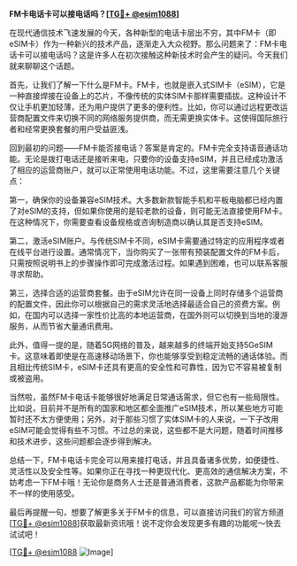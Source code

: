 **FM卡电话卡可以接电话吗？[[TG💪+ @esim1088](https://t.me/s/esim1088)]**

在现代通信技术飞速发展的今天，各种新型的电话卡层出不穷，其中FM卡（即eSIM卡）作为一种新兴的技术产品，逐渐走入大众视野。那么问题来了：FM卡电话卡可以接电话吗？这是许多人在初次接触这种新技术时会产生的疑问。今天我们就来聊聊这个话题。

首先，让我们了解一下什么是FM卡。FM卡，也就是嵌入式SIM卡（eSIM），它是一种直接焊接在设备上的芯片，不像传统的实体SIM卡那样需要插拔。这种设计不仅让手机更加轻薄，还为用户提供了更多的便利性。比如，你可以通过远程更改运营商配置文件来切换不同的网络服务提供商，而无需更换实体卡。这使得国际旅行者和经常更换套餐的用户受益匪浅。

回到最初的问题——FM卡能否接电话？答案是肯定的。FM卡完全支持语音通话功能。无论是拨打电话还是接听来电，只要你的设备支持eSIM，并且已经成功激活了相应的运营商账户，就可以正常使用电话功能。不过，这里需要注意几个关键点：

第一，确保你的设备兼容eSIM技术。大多数新款智能手机和平板电脑都已经内置了对eSIM的支持，但如果你使用的是较老款的设备，则可能无法直接使用FM卡。在这种情况下，你需要查看设备规格或咨询制造商以确认其是否支持eSIM。

第二，激活eSIM账户。与传统SIM卡不同，eSIM卡需要通过特定的应用程序或者在线平台进行设置。通常情况下，当你购买了一张带有预装配置文件的FM卡后，只需按照说明书上的步骤操作即可完成激活过程。如果遇到困难，也可以联系客服寻求帮助。

第三，选择合适的运营商套餐。由于eSIM允许在同一设备上同时存储多个运营商的配置文件，因此你可以根据自己的需求灵活地选择最适合自己的资费方案。例如，在国内可以选择一家性价比高的本地运营商，在国外则可以切换到当地的漫游服务，从而节省大量通讯费用。

此外，值得一提的是，随着5G网络的普及，越来越多的终端开始支持5GeSIM卡。这意味着即使是在高速移动场景下，你也能够享受到稳定流畅的通话体验。而且相比传统SIM卡，eSIM卡还具有更高的安全性和可靠性，因为它不容易被复制或被盗用。

当然啦，虽然FM卡电话卡能够很好地满足日常通话需求，但它也有一些局限性。比如说，目前并不是所有的国家和地区都全面推广eSIM技术，所以某些地方可能暂时还不太方便使用；另外，对于那些习惯了实体SIM卡的人来说，一下子改用eSIM可能会觉得有些不习惯。不过总的来说，这些都不是大问题，随着时间推移和技术进步，这些问题都会逐步得到解决。

总结一下，FM卡电话卡完全可以用来接打电话，并且具备诸多优势，如便捷性、灵活性以及安全性等。如果你正在寻找一种更现代化、更高效的通信解决方案，不妨考虑一下FM卡哦！无论你是商务人士还是普通消费者，这款产品都能为你带来不一样的使用感受。

最后再提醒一句，想要了解更多关于FM卡的信息，可以直接访问我们的官方频道[[TG💪+ @esim1088](https://t.me/s/esim1088)]获取最新资讯哦！说不定你会发现更多有趣的功能呢～快去试试吧！

[[TG💪+ @esim1088](https://t.me/s/esim1088) ![Image](https://i.postimg.cc/4NQfJmqS/Snipaste-2025-05-13-00-14-12.png)]